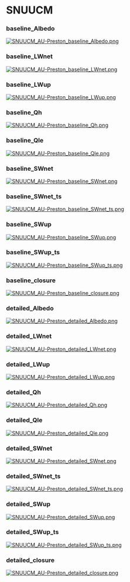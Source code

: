 # SNUUCM

### baseline_Albedo
[![SNUUCM_AU-Preston_baseline_Albedo.png](SNUUCM_AU-Preston_baseline_Albedo.png)](SNUUCM_AU-Preston_baseline_Albedo.png.png)

### baseline_LWnet
[![SNUUCM_AU-Preston_baseline_LWnet.png](SNUUCM_AU-Preston_baseline_LWnet.png)](SNUUCM_AU-Preston_baseline_LWnet.png.png)

### baseline_LWup
[![SNUUCM_AU-Preston_baseline_LWup.png](SNUUCM_AU-Preston_baseline_LWup.png)](SNUUCM_AU-Preston_baseline_LWup.png.png)

### baseline_Qh
[![SNUUCM_AU-Preston_baseline_Qh.png](SNUUCM_AU-Preston_baseline_Qh.png)](SNUUCM_AU-Preston_baseline_Qh.png.png)

### baseline_Qle
[![SNUUCM_AU-Preston_baseline_Qle.png](SNUUCM_AU-Preston_baseline_Qle.png)](SNUUCM_AU-Preston_baseline_Qle.png.png)

### baseline_SWnet
[![SNUUCM_AU-Preston_baseline_SWnet.png](SNUUCM_AU-Preston_baseline_SWnet.png)](SNUUCM_AU-Preston_baseline_SWnet.png.png)

### baseline_SWnet_ts
[![SNUUCM_AU-Preston_baseline_SWnet_ts.png](SNUUCM_AU-Preston_baseline_SWnet_ts.png)](SNUUCM_AU-Preston_baseline_SWnet_ts.png.png)

### baseline_SWup
[![SNUUCM_AU-Preston_baseline_SWup.png](SNUUCM_AU-Preston_baseline_SWup.png)](SNUUCM_AU-Preston_baseline_SWup.png.png)

### baseline_SWup_ts
[![SNUUCM_AU-Preston_baseline_SWup_ts.png](SNUUCM_AU-Preston_baseline_SWup_ts.png)](SNUUCM_AU-Preston_baseline_SWup_ts.png.png)

### baseline_closure
[![SNUUCM_AU-Preston_baseline_closure.png](SNUUCM_AU-Preston_baseline_closure.png)](SNUUCM_AU-Preston_baseline_closure.png.png)

### detailed_Albedo
[![SNUUCM_AU-Preston_detailed_Albedo.png](SNUUCM_AU-Preston_detailed_Albedo.png)](SNUUCM_AU-Preston_detailed_Albedo.png.png)

### detailed_LWnet
[![SNUUCM_AU-Preston_detailed_LWnet.png](SNUUCM_AU-Preston_detailed_LWnet.png)](SNUUCM_AU-Preston_detailed_LWnet.png.png)

### detailed_LWup
[![SNUUCM_AU-Preston_detailed_LWup.png](SNUUCM_AU-Preston_detailed_LWup.png)](SNUUCM_AU-Preston_detailed_LWup.png.png)

### detailed_Qh
[![SNUUCM_AU-Preston_detailed_Qh.png](SNUUCM_AU-Preston_detailed_Qh.png)](SNUUCM_AU-Preston_detailed_Qh.png.png)

### detailed_Qle
[![SNUUCM_AU-Preston_detailed_Qle.png](SNUUCM_AU-Preston_detailed_Qle.png)](SNUUCM_AU-Preston_detailed_Qle.png.png)

### detailed_SWnet
[![SNUUCM_AU-Preston_detailed_SWnet.png](SNUUCM_AU-Preston_detailed_SWnet.png)](SNUUCM_AU-Preston_detailed_SWnet.png.png)

### detailed_SWnet_ts
[![SNUUCM_AU-Preston_detailed_SWnet_ts.png](SNUUCM_AU-Preston_detailed_SWnet_ts.png)](SNUUCM_AU-Preston_detailed_SWnet_ts.png.png)

### detailed_SWup
[![SNUUCM_AU-Preston_detailed_SWup.png](SNUUCM_AU-Preston_detailed_SWup.png)](SNUUCM_AU-Preston_detailed_SWup.png.png)

### detailed_SWup_ts
[![SNUUCM_AU-Preston_detailed_SWup_ts.png](SNUUCM_AU-Preston_detailed_SWup_ts.png)](SNUUCM_AU-Preston_detailed_SWup_ts.png.png)

### detailed_closure
[![SNUUCM_AU-Preston_detailed_closure.png](SNUUCM_AU-Preston_detailed_closure.png)](SNUUCM_AU-Preston_detailed_closure.png.png)


